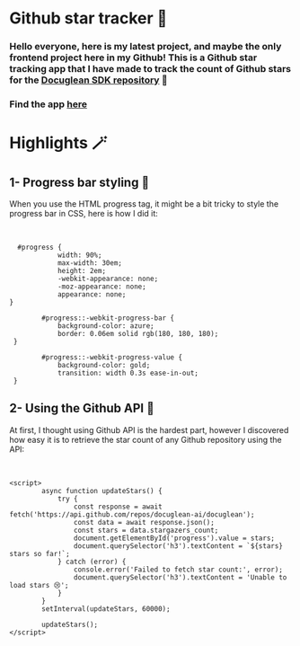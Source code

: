 <h1>Github star tracker 🌟</h1>

<h3>Hello everyone, here is my latest project, and maybe the only frontend project here in my Github! This is a Github star tracking app that I have made to track the count of Github stars for the <a href="https://github.com/docuglean-ai/docuglean">Docuglean SDK repository</a> 🚀</h3>
<h3>Find the app <a href="https://amira-bekhta.github.io/Github_star_tracker/">here</a></h3>

<h1>Highlights 🪄</h1>
<h2>1- Progress bar styling 🎨</h2>
<p>When you use the HTML progress tag, it might be a bit tricky to style the progress bar in CSS, here is how I did it:</p> <br>

```
  #progress {
            width: 90%;
            max-width: 30em; 
            height: 2em;
            -webkit-appearance: none;
            -moz-appearance: none;    
            appearance: none;     
}

        #progress::-webkit-progress-bar {
            background-color: azure; 
            border: 0.06em solid rgb(180, 180, 180);
 }

        #progress::-webkit-progress-value {
            background-color: gold; 
            transition: width 0.3s ease-in-out; 
 }
```

<h2>2- Using the Github API 🔎</h2>

<p>At first, I thought using Github API is the hardest part, however I discovered how easy it is to retrieve the star count of any Github repository using the API:</p> <br>

```
<script>
        async function updateStars() {
            try {
                const response = await fetch('https://api.github.com/repos/docuglean-ai/docuglean');
                const data = await response.json();
                const stars = data.stargazers_count;
                document.getElementById('progress').value = stars;
                document.querySelector('h3').textContent = `${stars} stars so far!`;
            } catch (error) {
                console.error('Failed to fetch star count:', error);
                document.querySelector('h3').textContent = 'Unable to load stars 😢';
            }
        }
        setInterval(updateStars, 60000); 

        updateStars();
</script>
```
